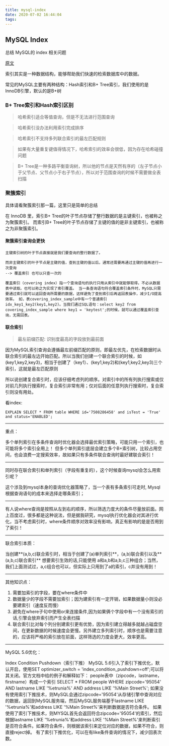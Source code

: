 ```yaml
---
title: mysql-index
date: 2020-07-02 16:44:04
tags:
---
```


## MySQL Index

总结 MySQL的 index 相关问题
<!-- More -->

[原文](https://juejin.im/post/5d23ef4ce51d45572c0600bc)

索引其实是一种数据结构，能够帮助我们快速的检索数据库中的数据。

常见的MySQL主要有两种结构：Hash索引和B+ Tree索引，我们使用的是InnoDB引擎，默认的是B+树

### B+ Tree索引和Hash索引区别 

>哈希索引适合等值查询，但是不无法进行范围查询 

>哈希索引没办法利用索引完成排序 

>哈希索引不支持多列联合索引的最左匹配规则 

>如果有大量重复键值得情况下，哈希索引的效率会很低，因为存在哈希碰撞问题

>B+ Tree是一种多路平衡查询树，所以他的节点是天然有序的（左子节点小于父节点、父节点小于右子节点），所以对于范围查询的时候不需要做全表扫描

### 聚簇索引

具体请看聚簇索引那一篇，这里只是简单的总结

在 InnoDB 里，索引B+ Tree的叶子节点存储了整行数据的是主键索引，也被称之为聚簇索引。
而索引B+ Tree的叶子节点存储了主键的值的是非主键索引，也被称之为非聚簇索引。

#### 聚簇索引查询会更快

    主键索引树的叶子节点直接就是我们要查询的整行数据了。
    
    而非主键索引的叶子节点是主键的值，查到主键的值以后，通常还需要再通过主键的值再进行一次查询
    --> 覆盖索引 也可以只查一次的

    覆盖索引（covering index）指一个查询语句的执行只用从索引中就能够取得，不必从数据表中读取。也可以称之为实现了索引覆盖。 当一条查询语句符合覆盖索引条件时，MySQL只需要通过索引就可以返回查询所需要的数据，这样避免了查到索引后再返回表操作，减少I/O提高效率。 如，表covering_index_sample中有一个普通索引 idx_key1_key2(key1,key2)。当我们通过SQL语句：select key2 from covering_index_sample where key1 = 'keytest';的时候，就可以通过覆盖索引查询，无需回表。


#### 联合索引

> 最左前缀匹配: 识别度最高的字段放到最前面

因为MySQL索引查询会遵循最左前缀匹配的原则，即最左优先，在检索数据时从联合索引的最左边开始匹配。所以当我们创建一个联合索引的时候，如(key1,key2,key3)，相当于创建了（key1）、(key1,key2)和(key1,key2,key3)三个索引，这就是最左匹配原则

所以说创建复合索引时，应该仔细考虑列的顺序。对索引中的所有列执行搜索或仅对前几列执行搜索时，复合索引非常有用；仅对后面的任意列执行搜索时，复合索引则没有用处。

看index:
```
EXPLAIN SELECT * FROM table WHERE id='7508286458' and isTest = 'True' and status='ENABLED';
```

---
重点：

多个单列索引在多条件查询时优化器会选择最优索引策略，可能只用一个索引，也可能将多个索引全用上！ 但多个单列索引底层会建立多个B+索引树，比较占用空间，也会浪费一定搜索效率，故如果只有多条件联合查询时最好建联合索引！

---
同时存在联合索引和单列索引（字段有重复的），这个时候查询mysql会怎么用索引呢？

这个涉及到mysql本身的查询优化器策略了，当一个表有多条索引可走时, Mysql 根据查询语句的成本来选择走哪条索引；

---
有人说where查询是按照从左到右的顺序，所以筛选力度大的条件尽量放前面。网上百度过，很多都是这种说法，但是据我研究，mysql执行优化器会对其进行优化，当不考虑索引时，where条件顺序对效率没有影响，真正有影响的是是否用到了索引！

---
联合索引本质：

当创建**(a,b,c)联合索引时，相当于创建了(a)单列索引**，(a,b)联合索引以及**(a,b,c)联合索引**
想要索引生效的话,只能使用 a和a,b和a,b,c三种组合；当然，我们上面测试过，a,c组合也可以，但实际上只用到了a的索引，c并没有用到！

---
其他知识点：

1. 需要加索引的字段，要在where条件中
2. 数据量少的字段不需要加索引；因为建索引有一定开销，如果数据量小则没必要建索引（速度反而慢）
3. 避免在where子句中使用or来连接条件,因为如果俩个字段中有一个没有索引的话,引擎会放弃索引而产生全表扫描
4. 联合索引比对每个列分别建索引更有优势，因为索引建立得越多就越占磁盘空间，在更新数据的时候速度会更慢。另外建立多列索引时，顺序也是需要注意的，应该将严格的索引放在前面，这样筛选的力度会更大，效率更高。

---
MySQL 5.6优化：

Index Condition Pushdown（索引下推） MySQL 5.6引入了索引下推优化，默认开启，使用SET optimizer_switch = 'index_condition_pushdown=off';可以将其关闭。官方文档中给的例子和解释如下： people表中（zipcode，lastname，firstname）构成一个索引
SELECT * FROM people WHERE zipcode='95054' AND lastname LIKE '%etrunia%' AND address LIKE '%Main Street%';
如果没有使用索引下推技术，则MySQL会通过zipcode='95054'从存储引擎中查询对应的数据，返回到MySQL服务端，然后MySQL服务端基于lastname LIKE '%etrunia%'和address LIKE '%Main Street%'来判断数据是否符合条件。 如果使用了索引下推技术，则MYSQL首先会返回符合zipcode='95054'的索引，然后根据lastname LIKE '%etrunia%'和address LIKE '%Main Street%'来判断索引是否符合条件。如果符合条件，则根据该索引来定位对应的数据，如果不符合，则直接reject掉。 有了索引下推优化，可以在有like条件查询的情况下，减少回表次数。


